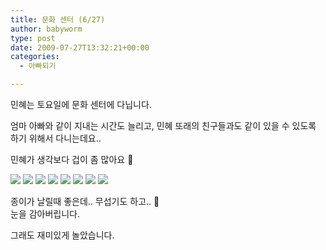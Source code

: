 ```yaml
---
title: 문화 센터 (6/27)
author: babyworm
type: post
date: 2009-07-27T13:32:21+00:00
categories:
  - 아빠되기

---
```

민혜는 토요일에 문화 센터에 다닙니다. 

엄마 아빠와 같이 지내는 시간도 늘리고, 민혜 또래의 친구들과도 같이 있을 수 있도록 하기 위해서 다니는데요..

민혜가 생각보다 겁이 좀 많아요 🙂



  <img src="DSC_5117.webp" >

  <img src="DSC_5124.webp" >

  <img src="DSC_5126.webp" >

  <img src="DSC_5137.webp" >

  <img src="DSC_5138.webp" >

  <img src="DSC_5141.webp" >

  <img src="DSC_5142.webp" >

  <img src="DSC_5153.webp" >



종이가 날릴때 좋은데.. 무섭기도 하고.. 🙂
<br>
눈을 감아버립니다.

그래도 재미있게 놀았습니다.
